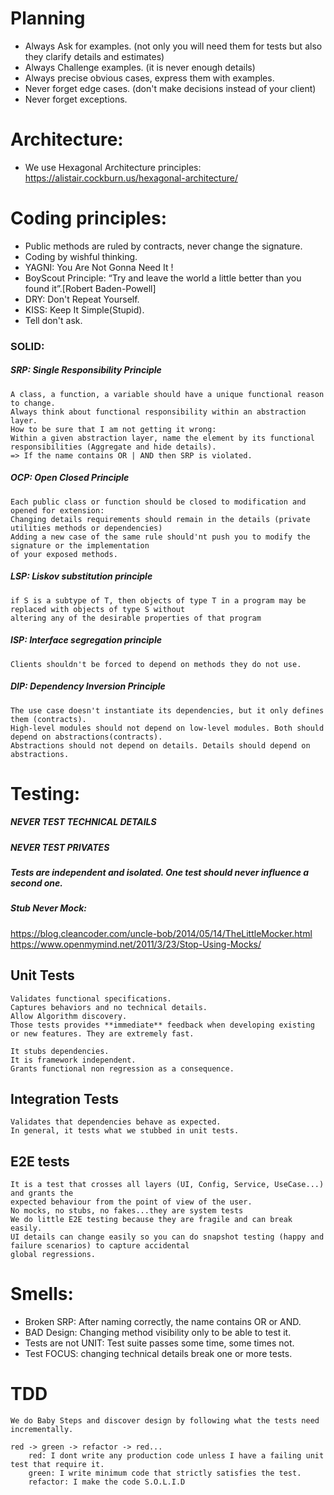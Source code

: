 # Planning

- Always Ask for examples. (not only you will need them for tests but also they clarify details and estimates)
- Always Challenge examples. (it is never enough details)
- Always precise obvious cases, express them with examples.
- Never forget edge cases. (don't make decisions instead of your client)
- Never forget exceptions.

# Architecture:

- We use Hexagonal Architecture principles: https://alistair.cockburn.us/hexagonal-architecture/

# Coding principles:

- Public methods are ruled by contracts, never change the signature.
- Coding by wishful thinking.
- YAGNI: You Are Not Gonna Need It !
- BoyScout Principle: “Try and leave the world a little better than you found it”.[Robert Baden-Powell]
- DRY: Don't Repeat Yourself.
- KISS: Keep It Simple(Stupid).
- Tell don't ask.

### SOLID:

  ##### SRP: Single Responsibility Principle

    A class, a function, a variable should have a unique functional reason to change.
    Always think about functional responsibility within an abstraction layer.
    How to be sure that I am not getting it wrong: 
    Within a given abstraction layer, name the element by its functional responsibilities (Aggregate and hide details).
    => If the name contains OR | AND then SRP is violated.

  ##### OCP: Open Closed Principle

    Each public class or function should be closed to modification and opened for extension:
    Changing details requirements should remain in the details (private utilities methods or dependencies)
    Adding a new case of the same rule should'nt push you to modify the signature or the implementation 
    of your exposed methods.
  
  ##### LSP: Liskov substitution principle
  
    if S is a subtype of T, then objects of type T in a program may be replaced with objects of type S without 
    altering any of the desirable properties of that program
  
  ##### ISP: Interface segregation principle
  
    Clients shouldn't be forced to depend on methods they do not use.
     
  ##### DIP: Dependency Inversion Principle  
  
    The use case doesn't instantiate its dependencies, but it only defines them (contracts).
    High-level modules should not depend on low-level modules. Both should depend on abstractions(contracts).
    Abstractions should not depend on details. Details should depend on abstractions.



# Testing:

##### NEVER TEST TECHNICAL DETAILS

##### NEVER TEST PRIVATES

##### Tests are independent and isolated. One test should never influence a second one.

##### Stub Never Mock: 
https://blog.cleancoder.com/uncle-bob/2014/05/14/TheLittleMocker.html
https://www.openmymind.net/2011/3/23/Stop-Using-Mocks/

## Unit Tests

    Validates functional specifications.
    Captures behaviors and no technical details.
    Allow Algorithm discovery.
    Those tests provides **immediate** feedback when developing existing or new features. They are extremely fast.

    It stubs dependencies.
    It is framework independent.
    Grants functional non regression as a consequence.

## Integration Tests

    Validates that dependencies behave as expected.
    In general, it tests what we stubbed in unit tests.

## E2E tests

    It is a test that crosses all layers (UI, Config, Service, UseCase...) and grants the
    expected behaviour from the point of view of the user.
    No mocks, no stubs, no fakes...they are system tests
    We do little E2E testing because they are fragile and can break easily.
    UI details can change easily so you can do snapshot testing (happy and failure scenarios) to capture accidental
    global regressions.

# Smells:

- Broken SRP: After naming correctly, the name contains OR or AND.
- BAD Design: Changing method visibility only to be able to test it.
- Tests are not UNIT: Test suite passes some time, some times not.
- Test FOCUS: changing technical details break one or more tests.

# TDD
    We do Baby Steps and discover design by following what the tests need incrementally.

    red -> green -> refactor -> red...
        red: I dont write any production code unless I have a failing unit test that require it.
        green: I write minimum code that strictly satisfies the test.
        refactor: I make the code S.O.L.I.D  
